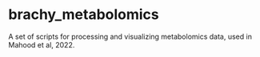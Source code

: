 # brachy_metabolomics
A set of scripts for processing and visualizing metabolomics data, used in Mahood et al, 2022.
